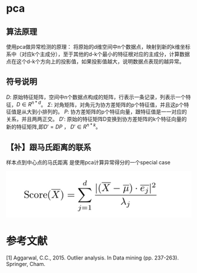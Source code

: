 # pca
## 算法原理
使用pca做异常检测的原理：
将原始的d维空间中n个数据点，映射到新的k维坐标系中（对应k个主成分），至于其他的d-k个最小的特征根对应的主成分，计算数据点在这个d-k个方向上的投影值，如果投影值越大，说明数据点表现的越异常。
## 符号说明
$D$: 原始特征矩阵，空间中n个数据点构成的矩阵，行表示一条记录，列表示一个特征，$D \in R^{n * d}$。
$\Sigma$: 对角矩阵，对角元为协方差矩阵的p个特征值，并且这p个特征值是从大到小排列的。
$P$: 协方差矩阵的p个特征向量，跟特征值是一一对应的关系，并且两两正交。
$D'$: 原始的特征矩阵D变换到协方差矩阵的k个特征向量的新的特征矩阵,即$D' = D P$ ， $D' \in R^{n * k}$。

## 
## 【补】跟马氏距离的联系
样本点到中心点的马氏距离 是使用pca计算异常得分的一个special case

![](./_image/2018-09-23-18-31-11.jpg)



# 参考文献
[1] Aggarwal, C.C., 2015. Outlier analysis. In Data mining (pp. 237-263). Springer, Cham.
